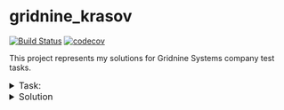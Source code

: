# gridnine_krasov

[![Build Status](https://app.travis-ci.com/Krasobas/gridnine_krasov.svg?branch=master)](https://app.travis-ci.com/Krasobas/gridnine_krasov)
[![codecov](https://codecov.io/gh/Krasobas/gridnine_krasov/branch/master/graph/badge.svg?token=MLEZMFHYSU)](https://codecov.io/gh/Krasobas/gridnine_krasov)

This project represents my solutions for Gridnine Systems company test tasks.
<details>
<summary style="font-size:medium">Task:</summary>

There is a certain system that processes air travel.

A flight is the transportation of a passenger from one point to another with possible intermediate landings. In this way, a flight can be represented as a set of one or more elementary movements, called segments.

A segment is an atomic shipment that is characterized by two attributes: departure date/time and arrival date/time.

You need to write a small module that will filter a set of flights according to different rules.

There can be a lot of filtering rules. Also sets of flights can be very large. Rules can be selected and set dynamically depending on the context of the filtering operation.

Think over the structure of the module, create the necessary classes and interfaces.

If you are familiar with `Junit`, then cover your code with tests.

Do not consider the user interface. It is enough to output information to the console. You don't need to use any third party libraries.

All code must be placed in the `com.gridnine.testing` package

For a test run, create a public `Main` class with a `main()` method. Place the following test code in `main()`:
Exclude flights from the test set according to the following rules (each rule requires a separate output of the list of flights):

1. departure date is earlier than the current time
2. there are segments with an arrival date earlier than the departure date
3. total time spent on the ground exceeds two hours (time on the ground is the interval between the arrival of one segment and the departure of the next one)
</details>
<details>
<summary style="font-size: medium">Solution</summary>

To resolve this task I created a `Rule` interface with a `test` method and an `enum` of created `Rule`'s implementation names (the task supposes three of them).

The main logic is stored in a `Filter` class that has a same named `filter` method and some other methods to add, reset and delete `Rule`'s.

Models of `Flight` and `Sigment` as well as `FlightBuilder` class were supplied by task's author.

![img.png](img/img.png)
</details>

